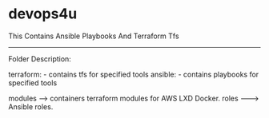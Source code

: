 # devops4u
This Contains Ansible Playbooks And Terraform Tfs

----------------------------------------------

Folder Description:
 
terraform: - contains tfs for specified tools
ansible:  - contains playbooks for specified tools


modules --> containers terraform modules for AWS LXD Docker. 
roles  ---> Ansible roles.




